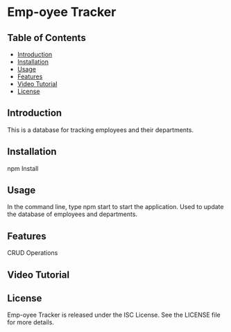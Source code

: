 # Emp-oyee Tracker

## Table of Contents

- [Introduction](#introduction)
- [Installation](#installation)
- [Usage](#usage)
- [Features](#features)
- [Video Tutorial](#tutuorial)
- [License](#license)

## Introduction

 This is a database for tracking employees and their departments.

## Installation

 npm Install

## Usage

 In the command line, type npm start to start the application.
Used to update the database of employees and departments.

## Features

 CRUD Operations

## Video Tutorial

 

## License

Emp-oyee Tracker is released under the ISC License. See the LICENSE file for more details.
